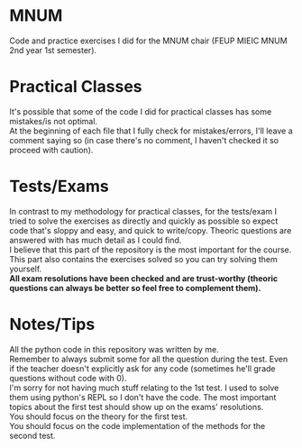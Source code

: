 # MNUM
Code and practice exercises I did for the MNUM chair (FEUP MIEIC MNUM 2nd year
1st semester).  

# Practical Classes
It's possible that some of the code I did for practical classes has some
mistakes/is not optimal.  
At the beginning of each file that I fully check for mistakes/errors,
I'll leave a comment saying so (in case there's no comment, I haven't checked
it so proceed with caution).  

# Tests/Exams
In contrast to my methodology for practical classes, for the tests/exam I tried to
solve the exercises as directly and quickly as possible so expect code that's
sloppy and easy, and quick to write/copy. Theoric questions are answered with has
much detail as I could find.  
I believe that this part of the repository is the most important for the
course.  
This part also contains the exercises solved so you can try solving them
yourself.  
**All exam resolutions have been checked and are trust-worthy (theoric questions
can always be better so feel free to complement them).**  

# Notes/Tips
All the python code in this repository was written by me.  
Remember to always submit some for all the question during the test. Even if
the teacher doesn't explicitly ask for any code (sometimes he'll grade questions
without code with 0).  
I'm sorry for not having much stuff relating to the 1st test. I used to solve them
using python's REPL so I don't have the code. The most important topics about the
first test should show up on the exams' resolutions.  
You should focus on the theory for the first test.  
You should focus on the code implementation of the methods for the second test.
